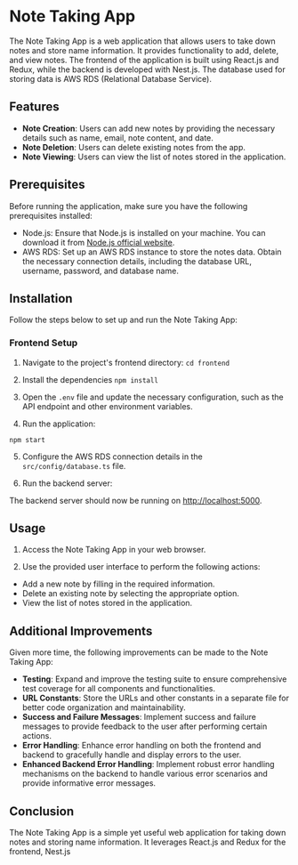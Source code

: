 # Note Taking App

The Note Taking App is a web application that allows users to take down notes and store name information. It provides functionality to add, delete, and view notes. The frontend of the application is built using React.js and Redux, while the backend is developed with Nest.js. The database used for storing data is AWS RDS (Relational Database Service).

## Features

- **Note Creation**: Users can add new notes by providing the necessary details such as name, email, note content, and date.
- **Note Deletion**: Users can delete existing notes from the app.
- **Note Viewing**: Users can view the list of notes stored in the application.


## Prerequisites

Before running the application, make sure you have the following prerequisites installed:

- Node.js: Ensure that Node.js is installed on your machine. You can download it from [Node.js official website](https://nodejs.org).
- AWS RDS: Set up an AWS RDS instance to store the notes data. Obtain the necessary connection details, including the database URL, username, password, and database name.

## Installation

Follow the steps below to set up and run the Note Taking App:

### Frontend Setup

1. Navigate to the project's frontend directory:
`cd frontend`
2. Install the dependencies
`npm install`

3. Open the `.env` file and update the necessary configuration, such as the API endpoint and other environment variables.

4. Run the application:

`npm start`

5. Configure the AWS RDS connection details in the `src/config/database.ts` file.

6. Run the backend server:


The backend server should now be running on [http://localhost:5000](http://localhost:3000).

## Usage

1. Access the Note Taking App in your web browser.

2. Use the provided user interface to perform the following actions:
- Add a new note by filling in the required information.
- Delete an existing note by selecting the appropriate option.
- View the list of notes stored in the application.

## Additional Improvements

Given more time, the following improvements can be made to the Note Taking App:

- **Testing**: Expand and improve the testing suite to ensure comprehensive test coverage for all components and functionalities.
- **URL Constants**: Store the URLs and other constants in a separate file for better code organization and maintainability.
- **Success and Failure Messages**: Implement success and failure messages to provide feedback to the user after performing certain actions.
- **Error Handling**: Enhance error handling on both the frontend and backend to gracefully handle and display errors to the user.
- **Enhanced Backend Error Handling**: Implement robust error handling mechanisms on the backend to handle various error scenarios and provide informative error messages.

## Conclusion

The Note Taking App is a simple yet useful web application for taking down notes and storing name information. It leverages React.js and Redux for the frontend, Nest.js
